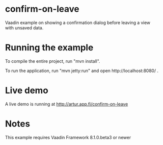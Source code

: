 # confirm-on-leave

Vaadin example on showing a confirmation dialog before leaving a view with unsaved
data.

# Running the example

To compile the entire project, run "mvn install".

To run the application, run "mvn jetty:run" and open http://localhost:8080/ .

# Live demo

A live demo is running at http://artur.app.fi/confirm-on-leave

# Notes

This example requires Vaadin Framework 8.1.0.beta3 or newer
